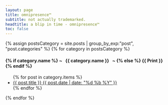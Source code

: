 ```yaml
---
layout: page
title: omnipresence™
subtitle: not actually trademarked.
headtitle: a blip in time - omnipresence™
toc: false
---
```


<div>
{% assign postsCategory = site.posts | group_by_exp:"post", "post.categories"  %}
{% for category in postsCategory %}
<h4 class="post-teaser__month">
<strong>
{% if category.name %} 
~  &nbsp;  {{ category.name }} &nbsp;  ~
{% else %} 
{{ Print }} 
{% endif %}
</strong>
</h4>
<ul class="list-posts">
{% for post in category.items %}
<li class="post-teaser">
<a href="{{ post.url | prepend: site.baseurl }}">
<span class="post-teaser__title">{{ post.title }}</span>
<span class="post-teaser__date">{{ post.date | date: "%d %b %Y" }}</span>
</a>
</li>
{% endfor %}
</ul>
{% endfor %}
<br>
</div>